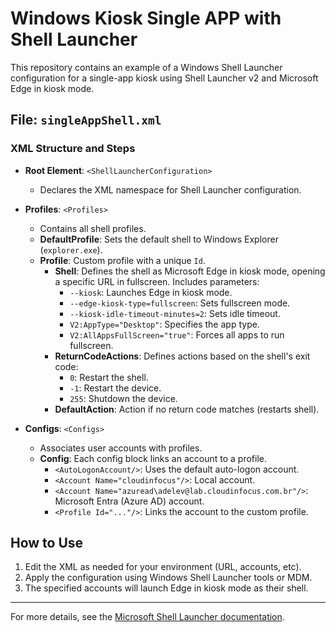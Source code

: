 # Windows Kiosk Single APP with Shell Launcher

This repository contains an example of a Windows Shell Launcher configuration for a single-app kiosk using Shell Launcher v2 and Microsoft Edge in kiosk mode.

## File: `singleAppShell.xml`

### XML Structure and Steps

- **Root Element**: `<ShellLauncherConfiguration>`
  - Declares the XML namespace for Shell Launcher configuration.

- **Profiles**: `<Profiles>`
  - Contains all shell profiles.
  - **DefaultProfile**: Sets the default shell to Windows Explorer (`explorer.exe`).
  - **Profile**: Custom profile with a unique `Id`.
    - **Shell**: Defines the shell as Microsoft Edge in kiosk mode, opening a specific URL in fullscreen. Includes parameters:
      - `--kiosk`: Launches Edge in kiosk mode.
      - `--edge-kiosk-type=fullscreen`: Sets fullscreen mode.
      - `--kiosk-idle-timeout-minutes=2`: Sets idle timeout.
      - `V2:AppType="Desktop"`: Specifies the app type.
      - `V2:AllAppsFullScreen="true"`: Forces all apps to run fullscreen.
    - **ReturnCodeActions**: Defines actions based on the shell's exit code:
      - `0`: Restart the shell.
      - `-1`: Restart the device.
      - `255`: Shutdown the device.
    - **DefaultAction**: Action if no return code matches (restarts shell).

- **Configs**: `<Configs>`
  - Associates user accounts with profiles.
  - **Config**: Each config block links an account to a profile.
    - `<AutoLogonAccount/>`: Uses the default auto-logon account.
    - `<Account Name="cloudinfocus"/>`: Local account.
    - `<Account Name="azuread\adelev@lab.cloudinfocus.com.br"/>`: Microsoft Entra (Azure AD) account.
    - `<Profile Id="..."/>`: Links the account to the custom profile.

## How to Use

1. Edit the XML as needed for your environment (URL, accounts, etc).
2. Apply the configuration using Windows Shell Launcher tools or MDM.
3. The specified accounts will launch Edge in kiosk mode as their shell.

---

For more details, see the [Microsoft Shell Launcher documentation](https://learn.microsoft.com/en-us/windows/configuration/kiosk-shelllauncher).
